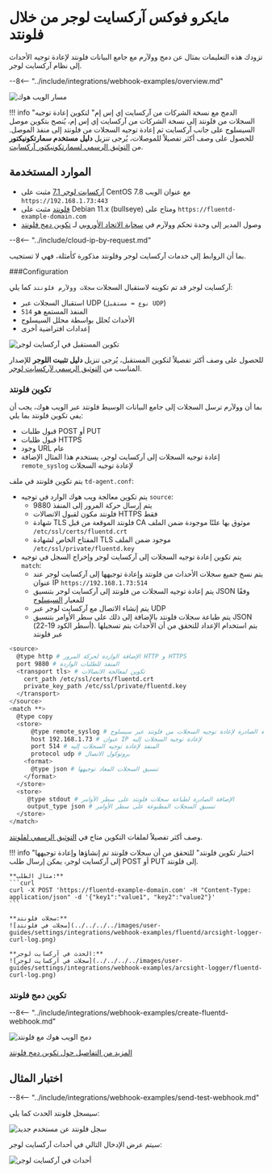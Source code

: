 # مايكرو فوكس آركسايت لوجر من خلال فلونتد

تزودك هذه التعليمات بمثال عن دمج وولآرم مع جامع البيانات فلونتد لإعادة توجيه الأحداث إلى نظام آركسايت لوجر.

--8<-- "../include/integrations/webhook-examples/overview.md"

![مسار الويب هوك](../../../../images/user-guides/settings/integrations/webhook-examples/fluentd/arcsight-logger-scheme.png)

!!! info "الدمج مع نسخة الشركات من آركسايت إي إس إم"
    لتكوين إعادة توجيه السجلات من فلونتد إلى نسخة الشركات من آركسايت إي إس إم، يُنصح بتكوين موصل السيسلوج على جانب آركسايت ثم إعادة توجيه السجلات من فلونتد إلى منفذ الموصل. للحصول على وصف أكثر تفصيلاً للموصلات، يُرجى تنزيل **دليل مستخدم سمارتكونيكتور** من [التوثيق الرسمي لسمارتكونيكتور آركسايت](https://community.microfocus.com/t5/ArcSight-Connectors/ct-p/ConnectorsDocs).

## الموارد المستخدمة

* [آركسايت لوجر 7.1](#arcsight-logger-configuration) مثبت على CentOS 7.8 مع عنوان الويب `https://192.168.1.73:443`
* [فلونتد](#fluentd-configuration) مثبت على Debian 11.x (bullseye) ومتاح على `https://fluentd-example-domain.com`
* وصول المدير إلى وحدة تحكم وولآرم في [سحابة الاتحاد الأوروبي](https://my.wallarm.com) لـ [تكوين دمج فلونتد](#configuration-of-fluentd-integration)

--8<-- "../include/cloud-ip-by-request.md"

بما أن الروابط إلى خدمات آركسايت لوجر وفلونتد مذكورة كأمثلة، فهي لا تستجيب.

###Configuration

آركسايت لوجر قد تم تكوينه لاستقبال السجلات `سجلات وولآرم فلونتد` كما يلي:

* استقبال السجلات عبر UDP (`نوع = مستقبل UDP`)
* المنفذ المستمع هو `514`
* الأحداث تُحلل بواسطة محلل السيسلوج
* إعدادات افتراضية أخرى

![تكوين المستقبل في آركسايت لوجر](../../../../images/user-guides/settings/integrations/webhook-examples/arcsight-logger/fluentd-setup.png)

للحصول على وصف أكثر تفصيلاً لتكوين المستقبل، يُرجى تنزيل **دليل تثبيت اللوجر** للإصدار المناسب من [التوثيق الرسمي لآركسايت لوجر](https://community.microfocus.com/t5/Logger-Documentation/ct-p/LoggerDoc).

### تكوين فلونتد

بما أن وولآرم ترسل السجلات إلى جامع البيانات الوسيط فلونتد عبر الويب هوك، يجب أن يفي تكوين فلونتد بما يلي:

* قبول طلبات POST أو PUT
* قبول طلبات HTTPS
* وجود URL عام
* إعادة توجيه السجلات إلى آركسايت لوجر، يستخدم هذا المثال الإضافة `remote_syslog` لإعادة توجيه السجلات

يتم تكوين فلونتد في ملف `td-agent.conf`:

* يتم تكوين معالجة ويب هوك الوارد في توجيه `source`:
    * يتم إرسال حركة المرور إلى المنفذ 9880
    * فلونتد مكون لقبول الاتصالات HTTPS فقط
    * شهادة TLS فلونتد الموقعة من قبل CA موثوق بها علنًا موجودة ضمن الملف `/etc/ssl/certs/fluentd.crt`
    * المفتاح الخاص لشهادة TLS موجود ضمن الملف `/etc/ssl/private/fluentd.key`
* يتم تكوين إعادة توجيه السجلات إلى آركسايت لوجر وإخراج السجل في توجيه `match`:
    * يتم نسخ جميع سجلات الأحداث من فلونتد وإعادة توجيهها إلى آركسايت لوجر عند عنوان IP `https://192.168.1.73:514`
    * يتم إعادة توجيه السجلات من فلونتد إلى آركسايت لوجر بتنسيق JSON وفقًا للمعيار [السيسلوج](https://en.wikipedia.org/wiki/Syslog)
    * يتم إنشاء الاتصال مع آركسايت لوجر عبر UDP
    * يتم طباعة سجلات فلونتد بالإضافة إلى ذلك على سطر الأوامر بتنسيق JSON (أسطر الكود 19-22). يتم استخدام الإعداد للتحقق من أن الأحداث يتم تسجيلها عبر فلونتد

```bash linenums="1"
<source>
  @type http # الإضافة الواردة لحركة المرور HTTP و HTTPS
  port 9880 # المنفذ للطلبات الواردة
  <transport tls> # تكوين لمعالجة الاتصالات
    cert_path /etc/ssl/certs/fluentd.crt
    private_key_path /etc/ssl/private/fluentd.key
  </transport>
</source>
<match **>
  @type copy
  <store>
      @type remote_syslog # الإضافة الصادرة لإعادة توجيه السجلات من فلونتد عبر سيسلوج
      host 192.168.1.73 # عنوان IP لإعادة توجيه السجلات إليه
      port 514 # المنفذ لإعادة توجيه السجلات إليه
      protocol udp # بروتوكول الاتصال
    <format>
      @type json # تنسيق السجلات المعاد توجيهها
    </format>
  </store>
  <store>
     @type stdout # الإضافة الصادرة لطباعة سجلات فلونتد على سطر الأوامر
     output_type json # تنسيق السجلات المطبوعة على سطر الأوامر
  </store>
</match>
```

وصف أكثر تفصيلاً لملفات التكوين متاح في [التوثيق الرسمي لفلونتد](https://docs.fluentd.org/configuration/config-file).

!!! info "اختبار تكوين فلونتد"
    للتحقق من أن سجلات فلونتد تم إنشاؤها وإعادة توجيهها إلى آركسايت لوجر، يمكن إرسال طلب POST أو PUT إلى فلونتد.

    **مثال الطلب:**
    ```curl
    curl -X POST 'https://fluentd-example-domain.com' -H "Content-Type: application/json" -d '{"key1":"value1", "key2":"value2"}'
    ```

    **سجلات فلونتد:**
    ![سجلات في فلونتد](../../../../images/user-guides/settings/integrations/webhook-examples/fluentd/arcsight-logger-curl-log.png)

    **الحدث في آركسايت لوجر:**
    ![سجلات في آركسايت لوجر](../../../../images/user-guides/settings/integrations/webhook-examples/arcsight-logger/fluentd-curl-log.png)

### تكوين دمج فلونتد

--8<-- "../include/integrations/webhook-examples/create-fluentd-webhook.md"

![دمج الويب هوك مع فلونتد](../../../../images/user-guides/settings/integrations/add-fluentd-integration.png)

[المزيد من التفاصيل حول تكوين دمج فلونتد](../fluentd.md)

## اختبار المثال

--8<-- "../include/integrations/webhook-examples/send-test-webhook.md"

سيسجل فلونتد الحدث كما يلي:

![سجل فلونتد عن مستخدم جديد](../../../../images/user-guides/settings/integrations/webhook-examples/fluentd/arcsight-logger-user-log.png)

سيتم عرض الإدخال التالي في أحداث آركسايت لوجر:

![أحداث في آركسايت لوجر](../../../../images/user-guides/settings/integrations/webhook-examples/arcsight-logger/fluentd-user.png)